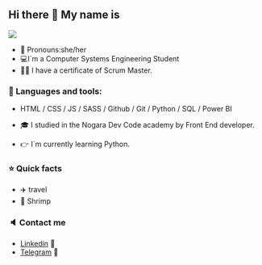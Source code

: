 ## Hi there 👋 My name is
![](https://user-images.githubusercontent.com/91092346/165355808-9b580184-9231-438a-a397-d7ad4407d477.jpeg)
- :crown: Pronouns:she/her
- 💻I´m a Computer Systems Engineering Student
- :woman_office_worker: I have a certificate of Scrum Master. 

### :hammer: Languages and tools:
- HTML / CSS / JS / SASS / Github / Git / Python / SQL / Power BI

- :mortar_board: I studied in the Nogara Dev Code academy by Front End developer.
- :point_right: I´m currently learning Python.

### :star: Quick facts
- ✈️ travel
- :fried_shrimp: Shrimp

### :speaker: Contact me 
- [Linkedin](www.linkedin.com/in/nayeliandrade) :briefcase:
- [Telegram](https://t.me/Nayeli_Andrade) :iphone:

<!--
**NayeliAndrade/NayeliAndrade** is a ✨ _special_ ✨ repository because its `README.md` (this file) appears on your GitHub profile.

Here are some ideas to get you started:

- 🔭 I’m currently working on ...
- 🌱 I’m currently learning ...
- 👯 I’m looking to collaborate on ...
- 🤔 I’m looking for help with ...
- 💬 Ask me about ...
- 📫 How to reach me: ...
- 😄 Pronouns: ...
- ⚡ Fun fact: ...
-->
